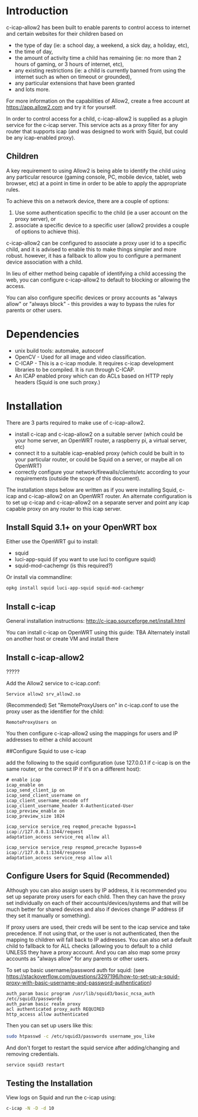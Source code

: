 
# Introduction

c-icap-allow2 has been built to enable parents to control access to internet and certain websites for their children based on
* the type of day (ie: a school day, a weekend, a sick day, a holiday, etc),
* the time of day,
* the amount of activity time a child has remaining (ie: no more than 2 hours of gaming, or 3 hours of internet, etc),
* any existing restrictions (ie: a child is currently banned from using the internet such as when on timeout or grounded),
* any particular extensions that have been granted
* and lots more.

For more information on the capabilities of Allow2, create a free account at https://app.allow2.com and try it for yourself.

In order to control access for a child, c-icap-allow2 is supplied as a plugin service for the c-icap server.
This service acts as a proxy filter for any router that supports icap (and was designed to work with Squid, but could be any icap-enabled proxy).

## Children

A key requirement to using Allow2 is being able to identify the child using any particular resource (gaming console, PC, mobile device, tablet, web browser, etc) at a point in time in order
to be able to apply the appropriate rules.

To achieve this on a network device, there are a couple of options:
1. Use some authentication specific to the child (ie a user account on the proxy server), or
2. associate a specific device to a specific user (allow2 provides a couple of options to achieve this).

c-icap-allow2 can be configured to associate a proxy user id to a specific child, and it is advised to enable this to make things simpler and more robust.
however, it has a fallback to allow you to configure a permanent device association with a child.

In lieu of either method being capable of identifying a child accessing the web, you can configure c-icap-allow2 to default to blocking or allowing the access.

You can also configure specific devices or proxy accounts as "always allow" or "always block" - this provides a way to bypass the rules for parents or other users.


# Dependencies

* unix build tools: automake, autoconf
* OpenCV - Used for all image and video classification.
* C-ICAP - This is a c-icap module. It requires c-icap development libraries to be compiled. It is run through C-ICAP.
* An ICAP enabled proxy which can do ACLs based on HTTP reply headers (Squid is one such proxy.)

# Installation

There are 3 parts required to make use of c-icap-allow2.
* install c-icap and c-icap-allow2 on a suitable server (which could be your home server, an OpenWRT router, a raspberry pi, a virtual server, etc)
* connect it to a suitable icap-enabled proxy (which could be built in to your particular router, or could be Squid on a server, or maybe all on OpenWRT)
* correctly configure your network/firewalls/clients/etc according to your requirements (outside the scope of this document).

The installation steps below are written as if you were installing Squid, c-icap and c-icap-allow2 on an OpenWRT router.
An alternate configuration is to set up c-icap and c-icap-allow2 on a separate server and point any icap capable proxy on any router to this icap server.

## Install Squid 3.1+ on your OpenWRT box

Either use the OpenWRT gui to install:
* squid
* luci-app-squid (if you want to use luci to configure squid)
* squid-mod-cachemgr (is this required?)

Or install via commandline:
```sh
opkg install squid luci-app-squid squid-mod-cachemgr
```

## Install c-icap

General installation instructions: http://c-icap.sourceforge.net/install.html

You can install c-icap on OpenWRT using this guide: TBA
Alternately install on another host or create VM and install there

## Install c-icap-allow2

?????

Add the Allow2 service to c-icap.conf:

```text
Service allow2 srv_allow2.so
```

(Recommended) Set "RemoteProxyUsers on" in c-icap.conf to use the proxy user as the identifier for the child:

```text
RemoteProxyUsers on
```

You then configure c-icap-allow2 using the mappings for users and IP addresses to either a child account


##Configure Squid to use c-icap

add the following to the squid configuration (use 127.0.0.1 if c-icap is on the same router, or the correct IP if it's on a different host):

```text
# enable icap
icap_enable on
icap_send_client_ip on
icap_send_client_username on
icap_client_username_encode off
icap_client_username_header X-Authenticated-User
icap_preview_enable on
icap_preview_size 1024

icap_service service_req reqmod_precache bypass=1 icap://127.0.0.1:1344/request
adaptation_access service_req allow all

icap_service service_resp respmod_precache bypass=0 icap://127.0.0.1:1344/response
adaptation_access service_resp allow all
```

## Configure Users for Squid (Recommended)

Although you can also assign users by IP address, it is recommended you set up separate proxy users for each child. Then they can have the proxy set individually on each of their accounts/devices/systems
and that will be much better for shared devices and also if devices change IP address (if they set it manually or something).

If proxy users are used, their creds will be sent to the icap service and take precedence. If not using that, or the user is not authenticated, then the mapping to children will fall back to IP addresses.
You can also set a default child to fallback to for ALL checks (allowing you to default to a child UNLESS they have a proxy account. And you can also map some proxy accounts as "always allow" for any parents or other users.

To set up basic username/password auth for squid:
(see https://stackoverflow.com/questions/3297196/how-to-set-up-a-squid-proxy-with-basic-username-and-password-authentication)

```text
auth_param basic program /usr/lib/squid3/basic_ncsa_auth /etc/squid3/passwords
auth_param basic realm proxy
acl authenticated proxy_auth REQUIRED
http_access allow authenticated
```

Then you can set up users like this:
```sh
sudo htpasswd -c /etc/squid3/passwords username_you_like
```

And don't forget to restart the squid service after adding/changing and removing credentials.
```sh
service squid3 restart
```

## Testing the Installation

View logs on Squid and run the c-icap using:

```sh
c-icap -N -D -d 10
```
